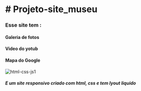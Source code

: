 <h1>  # Projeto-site_museu </h1> 

<h3> Esse site tem :</h3>
<h4>Galeria de fotos</h4>
<h4>Video do yotub</h4>
<h4>Mapa do Google</h4>




![html-css-js1](https://github.com/Davifs488/Projeto-site_museu/assets/116277311/8bdb1ad8-b559-481f-8da6-ba42b173cec7)

<h5>E um site responsivo criado com html, css e tem lyout liquido</h5>
